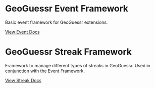 # GeoGuessr Event Framework

Basic event framework for GeoGuessr extensions.

[View Event Docs](./docs/geoguessr-event-framework.md)

# GeoGuessr Streak Framework

Framework to manage different types of streaks in GeoGuessr. Used in conjunction with the Event Framework.

[View Streak Docs](./docs/geoguessr-streak-framework.md)
